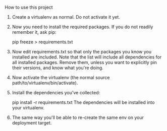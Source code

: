 How to use this project

1) Create a virtualenv as normal. Do not activate it yet.

2) Now you need to install the required packages. If you do not readily remember it, ask pip:

	pip freeze > requirements.txt

3) Now edit requirements.txt so that only the packages you know you installed are included. Note that the list will include all dependencies for all installed packages. Remove them, unless you want to explicitly pin their versions, and know what you're doing.

4) Now activate the virtualenv (the normal source path/to/virtualenv/bin/activate).

5) Install the dependencies you've collected:

	pip install -r requirements.txt
	The dependencies will be installed into your virtualenv.

6) The same way you'll be able to re-create the same env on your deployment target.